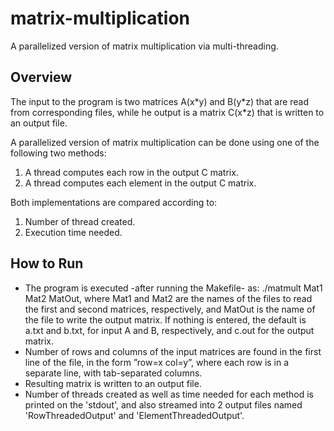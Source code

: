 # matrix-multiplication
A parallelized version of matrix multiplication via multi-threading.
## Overview
The input to the program is two matrices A(x\*y) and B(y\*z) that are read from corresponding files, while he output is a matrix C(x\*z) that is written to an output file. 

A parallelized version of matrix multiplication can be done using one of the following two methods:
1. A thread computes each row in the output C matrix.
2. A thread computes each element in the output C matrix.  

Both implementations are compared according to:
1. Number of thread created.
2. Execution time needed.
## How to Run
- The program is executed -after running the Makefile- as: ./matmult Mat1 Mat2 MatOut, where Mat1 and Mat2 are the names of the files to read the first and second matrices, respectively, and MatOut is the name of the file to write the output matrix. If nothing is entered, the default is a.txt and b.txt, for input A and B, respectively, and c.out for the output matrix.
- Number of rows and columns of the input matrices are found in the first line of the file, in the form ”row=x col=y”, where each row is in a separate line, with tab-separated columns.
- Resulting matrix is written to an output file.
- Number of threads created as well as time needed for each method is printed on the 'stdout', and also streamed into 2 output files named 'RowThreadedOutput' and 'ElementThreadedOutput'.
